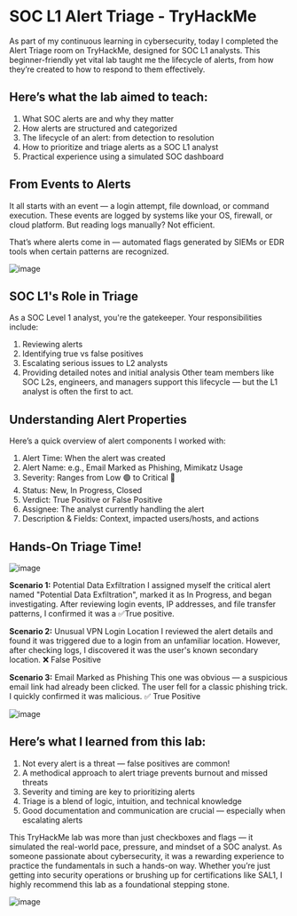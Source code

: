 # **SOC L1 Alert Triage - TryHackMe**
As part of my continuous learning in cybersecurity, today I completed the Alert Triage room on TryHackMe, designed for SOC L1 analysts. 
This beginner-friendly yet vital lab taught me the lifecycle of alerts, from how they’re created to how to respond to them effectively.
## **Here’s what the lab aimed to teach:**

1. What SOC alerts are and why they matter
2. How alerts are structured and categorized
3. The lifecycle of an alert: from detection to resolution
4. How to prioritize and triage alerts as a SOC L1 analyst
5. Practical experience using a simulated SOC dashboard

## **From Events to Alerts**
It all starts with an event — a login attempt, file download, or command execution. These events are logged by systems like your OS, firewall, or cloud platform. 
But reading logs manually? Not efficient.

That’s where alerts come in — automated flags generated by SIEMs or EDR tools when certain patterns are recognized.

![image](https://github.com/user-attachments/assets/34a34bef-24e9-4f3e-8f02-f6a885761023)

## **SOC L1's Role in Triage**
As a SOC Level 1 analyst, you're the gatekeeper. Your responsibilities include:

1. Reviewing alerts
2. Identifying true vs false positives
3. Escalating serious issues to L2 analysts
4. Providing detailed notes and initial analysis
Other team members like SOC L2s, engineers, and managers support this lifecycle — but the L1 analyst is often the first to act.

## **Understanding Alert Properties**
Here’s a quick overview of alert components I worked with:

1. Alert Time: When the alert was created
2. Alert Name: e.g., Email Marked as Phishing, Mimikatz Usage
3. Severity: Ranges from Low 🟢 to Critical 🔴
4. Status: New, In Progress, Closed
5. Verdict: True Positive or False Positive
6. Assignee: The analyst currently handling the alert
7. Description & Fields: Context, impacted users/hosts, and actions

## **Hands-On Triage Time!**

![image](https://github.com/user-attachments/assets/b4d25014-91bf-494f-b033-330de0bdf2c3)

**Scenario 1:** Potential Data Exfiltration
I assigned myself the critical alert named "Potential Data Exfiltration", marked it as In Progress, and began investigating.
After reviewing login events, IP addresses, and file transfer patterns, I confirmed it was a ✅True positive.

**Scenario 2:** Unusual VPN Login Location
I reviewed the alert details and found it was triggered due to a login from an unfamiliar location. However, after checking logs, I discovered it was the user's known secondary location.
❌ False Positive

**Scenario 3:** Email Marked as Phishing
This one was obvious — a suspicious email link had already been clicked. The user fell for a classic phishing trick. I quickly confirmed it was malicious.
✅ True Positive

![image](https://github.com/user-attachments/assets/173e9c57-ce8f-4fec-945e-fa305212ae97)

## **Here’s what I learned from this lab:**

1. Not every alert is a threat — false positives are common!
2. A methodical approach to alert triage prevents burnout and missed threats
3. Severity and timing are key to prioritizing alerts
4. Triage is a blend of logic, intuition, and technical knowledge
5. Good documentation and communication are crucial — especially when escalating alerts


This TryHackMe lab was more than just checkboxes and flags — it simulated the real-world pace, pressure, and mindset of a SOC analyst. 
As someone passionate about cybersecurity, it was a rewarding experience to practice the fundamentals in such a hands-on way.
Whether you’re just getting into security operations or brushing up for certifications like SAL1, I highly recommend this lab as a foundational stepping stone.




![image](https://github.com/user-attachments/assets/97260373-5bbc-408d-b8df-a9879b12e3fe)

